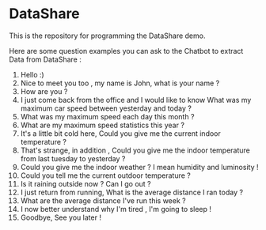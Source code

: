 # DataShare

This is the repository for programming the DataShare demo.

Here are some question examples you can ask to the Chatbot to extract Data from DataShare :

1) Hello :) <br>
2) Nice to meet you too , my name is John, what is your name ? <br>
3) How are you ? <br>
4) I just come back from the office and I would like to know What was my maximum car speed between yesterday and today ? <br>
5) What was my maximum speed each day this month ? <br>
6) What are my maximum speed statistics this year ? <br>
7) It's a little bit cold here, Could you give me the current indoor temperature ? <br>
8) That's strange, in addition , Could you give me the indoor temperature from last tuesday to yesterday ? <br>
9) Could you give me the indoor weather ? I mean humidity and luminosity ! <br>
10) Could you tell me the current outdoor temperature ? <br>
11) Is it raining outside now ? Can I go out ? <br>
12) I just return from running, What is the average distance I ran  today ? <br>
13) What are the average distance I've run this week ? <br>
14) I now better understand why I'm tired , I'm going to sleep ! <br>
15) Goodbye, See you later ! <br>




